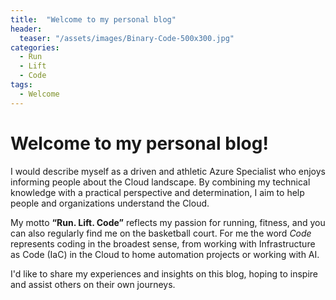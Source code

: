 ```yaml
---
title:  "Welcome to my personal blog"
header:
  teaser: "/assets/images/Binary-Code-500x300.jpg"
categories: 
  - Run
  - Lift
  - Code
tags:
  - Welcome
---
```


# Welcome to my personal blog!

I would describe myself as a driven and athletic Azure Specialist who enjoys informing people about the Cloud landscape. 
By combining my technical knowledge with a practical perspective and determination, I aim to help people and organizations understand the Cloud. 

My motto **“Run. Lift. Code”** reflects my passion for running, fitness, and you can also regularly find me on the basketball court.
For me the word *Code* represents coding in the broadest sense, from working with Infrastructure as Code (IaC) in the Cloud to home automation projects or working with AI.

I'd like to share my experiences and insights on this blog, hoping to inspire and assist others on their own journeys.

